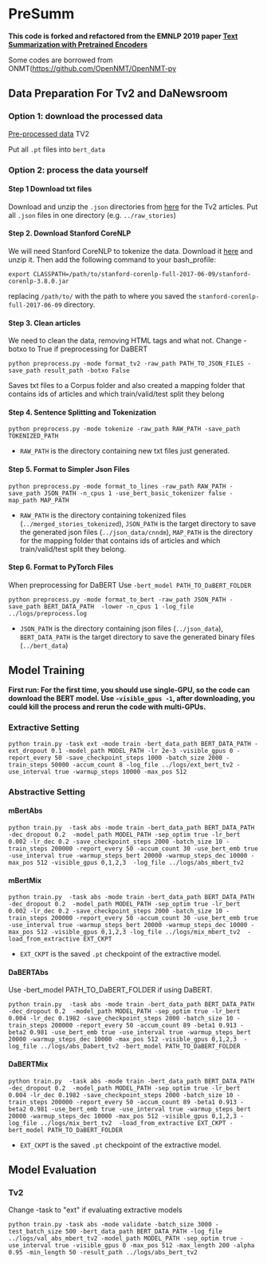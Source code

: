 # PreSumm

**This code is forked and refactored from the EMNLP 2019 paper [Text Summarization with Pretrained Encoders](https://arxiv.org/abs/1908.08345)**


Some codes are borrowed from ONMT(https://github.com/OpenNMT/OpenNMT-py

## Data Preparation For Tv2 and DaNewsroom
### Option 1: download the processed data

[Pre-processed data](https://drive.google.com/drive/folders/1VACiGxIYi5cfNqhC4c-zGR0s3_7fHe-8?usp=sharing) TV2

Put all `.pt` files into `bert_data`

### Option 2: process the data yourself

#### Step 1 Download txt files
Download and unzip the `.json` directories from [here](https://drive.google.com/file/d/19gYUTm5s0ULrYF973srs2tp5FSSMEgMF/view?usp=sharing) for the Tv2 articles. Put all  `.json` files in one directory (e.g. `../raw_stories`)

####  Step 2. Download Stanford CoreNLP
We will need Stanford CoreNLP to tokenize the data. Download it [here](https://stanfordnlp.github.io/CoreNLP/) and unzip it. Then add the following command to your bash_profile:
```
export CLASSPATH=/path/to/stanford-corenlp-full-2017-06-09/stanford-corenlp-3.8.0.jar
```
replacing `/path/to/` with the path to where you saved the `stanford-corenlp-full-2017-06-09` directory. 

####  Step 3. Clean articles
We need to clean the data, removing HTML tags and what not. Change -botxo to True if preprocessing for DaBERT
```
python preprocess.py -mode format_tv2 -raw_path PATH_TO_JSON_FILES -save_path result_path -botxo False
```
Saves txt files to a Corpus folder and also created a mapping folder that contains ids of articles and which train/valid/test split they belong
####  Step 4. Sentence Splitting and Tokenization

```
python preprocess.py -mode tokenize -raw_path RAW_PATH -save_path TOKENIZED_PATH
```

* `RAW_PATH` is the directory containing new txt files just generated.


####  Step 5. Format to Simpler Json Files
 
```
python preprocess.py -mode format_to_lines -raw_path RAW_PATH -save_path JSON_PATH -n_cpus 1 -use_bert_basic_tokenizer false -map_path MAP_PATH
```

* `RAW_PATH` is the directory containing tokenized files (`../merged_stories_tokenized`), `JSON_PATH` is the target directory to save the generated json files (`../json_data/cnndm`), `MAP_PATH` is the directory for the mapping folder that contains ids of articles and which train/valid/test split they belong.

####  Step 6. Format to PyTorch Files
When preprocessing for DaBERT Use `-bert_model PATH_TO_DaBERT_FOLDER`
```
python preprocess.py -mode format_to_bert -raw_path JSON_PATH -save_path BERT_DATA_PATH  -lower -n_cpus 1 -log_file ../logs/preprocess.log
```

* `JSON_PATH` is the directory containing json files (`../json_data`), `BERT_DATA_PATH` is the target directory to save the generated binary files (`../bert_data`)

## Model Training

**First run: For the first time, you should use single-GPU, so the code can download the BERT model. Use ``-visible_gpus -1``, after downloading, you could kill the process and rerun the code with multi-GPUs.**

### Extractive Setting

```
python train.py -task ext -mode train -bert_data_path BERT_DATA_PATH -ext_dropout 0.1 -model_path MODEL_PATH -lr 2e-3 -visible_gpus 0 -report_every 50 -save_checkpoint_steps 1000 -batch_size 2000 -train_steps 50000 -accum_count 8 -log_file ../logs/ext_bert_tv2 -use_interval true -warmup_steps 10000 -max_pos 512
```

### Abstractive Setting

#### mBertAbs
```
python train.py  -task abs -mode train -bert_data_path BERT_DATA_PATH -dec_dropout 0.2  -model_path MODEL_PATH -sep_optim true -lr_bert 0.002 -lr_dec 0.2 -save_checkpoint_steps 2000 -batch_size 10 -train_steps 200000 -report_every 50 -accum_count 30 -use_bert_emb true -use_interval true -warmup_steps_bert 20000 -warmup_steps_dec 10000 -max_pos 512 -visible_gpus 0,1,2,3  -log_file ../logs/abs_mbert_tv2
```
#### mBertMix
```
python train.py  -task abs -mode train -bert_data_path BERT_DATA_PATH -dec_dropout 0.2  -model_path MODEL_PATH -sep_optim true -lr_bert 0.002 -lr_dec 0.2 -save_checkpoint_steps 2000 -batch_size 10 -train_steps 200000 -report_every 50 -accum_count 30 -use_bert_emb true -use_interval true -warmup_steps_bert 20000 -warmup_steps_dec 10000 -max_pos 512 -visible_gpus 0,1,2,3 -log_file ../logs/mix_mbert_tv2  -load_from_extractive EXT_CKPT   
```
* `EXT_CKPT` is the saved `.pt` checkpoint of the extractive model.

#### DaBERTAbs
Use -bert_model PATH_TO_DaBERT_FOLDER if using DaBERT.

```
python train.py  -task abs -mode train -bert_data_path BERT_DATA_PATH -dec_dropout 0.2  -model_path MODEL_PATH -sep_optim true -lr_bert 0.004 -lr_dec 0.1982 -save_checkpoint_steps 2000 -batch_size 10 -train_steps 200000 -report_every 50 -accum_count 89 -beta1 0.913 -beta2 0.981 -use_bert_emb true -use_interval true -warmup_steps_bert 20000 -warmup_steps_dec 10000 -max_pos 512 -visible_gpus 0,1,2,3  -log_file ../logs/abs_Dabert_tv2 -bert_model PATH_TO_DaBERT_FOLDER
```
#### DaBERTMix
```
python train.py  -task abs -mode train -bert_data_path BERT_DATA_PATH -dec_dropout 0.2  -model_path MODEL_PATH -sep_optim true -lr_bert 0.004 -lr_dec 0.1982 -save_checkpoint_steps 2000 -batch_size 10 -train_steps 200000 -report_every 50 -accum_count 89 -beta1 0.913 -beta2 0.981 -use_bert_emb true -use_interval true -warmup_steps_bert 20000 -warmup_steps_dec 10000 -max_pos 512 -visible_gpus 0,1,2,3 -log_file ../logs/mix_bert_tv2  -load_from_extractive EXT_CKPT -bert_model PATH_TO_DaBERT_FOLDER 
```
* `EXT_CKPT` is the saved `.pt` checkpoint of the extractive model.


## Model Evaluation
### Tv2
Change -task to "ext" if evaluating extractive models
```
python train.py -task abs -mode validate -batch_size 3000 -test_batch_size 500 -bert_data_path BERT_DATA_PATH -log_file ../logs/val_abs_mbert_tv2 -model_path MODEL_PATH -sep_optim true -use_interval true -visible_gpus 0 -max_pos 512 -max_length 200 -alpha 0.95 -min_length 50 -result_path ../logs/abs_bert_tv2 
```
